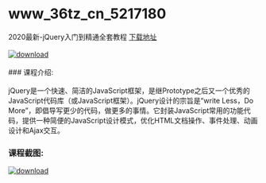 # www_36tz_cn_5217180
2020最新-jQuery入门到精通全套教程
[下载地址](http://www.36tz.cn/article/5217180 "下载地址")
<br/></br>[![download](http://36tz.cn/muke_img/2020_12_1-115-300x174.png "下载地址")](http://www.36tz.cn/article/5217180 "下载地址")
<br/></br>### 课程介绍:<br/></br>jQuery是一个快速、简洁的JavaScript框架，是继Prototype之后又一个优秀的JavaScript代码库（或JavaScript框架）。jQuery设计的宗旨是“write Less，Do More”，即倡导写更少的代码，做更多的事情。它封装JavaScript常用的功能代码，提供一种简便的JavaScript设计模式，优化HTML文档操作、事件处理、动画设计和Ajax交互。

### 课程截图:
[![download](http://36tz.cn/muke_img/2020_12_2-105.png "下载地址")](http://www.36tz.cn/article/5217180 "下载地址")

